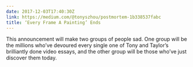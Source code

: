 ```yaml
---
date: 2017-12-03T17:40:30Z
link: https://medium.com/@tonyszhou/postmortem-1b338537fabc
title: ‘Every Frame A Painting’ Ends
---
```


This announcement will make two groups of people sad. One group will be the millions who’ve devoured every single one of Tony and Taylor’s brilliantly done video essays, and the other group will be those who’ve just discover them today. 